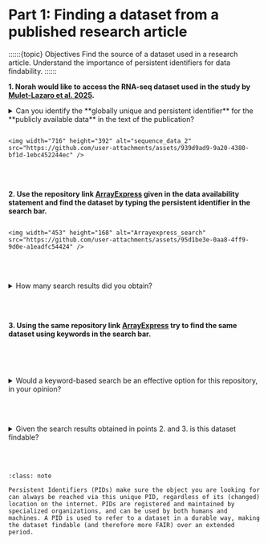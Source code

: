 # Part 1: Finding a dataset from a published research article

::::::{topic} Objectives
Find the source of a dataset used in a research article.
Understand the importance of persistent identifiers for data findability.
::::::

**1. Norah would like to access the RNA-seq dataset used in the study by [Mulet-Lazaro et al. 2025](https://onlinelibrary.wiley.com/doi/10.1002/hem3.70195).**

<details>
<summary>Can you identify the **globally unique and persistent identifier** for the **publicly available data** in the text of the publication?</summary>

```
E-MTAB-15145 

```
</details>

````{hint} Check the Data Availability Statement under Open Research

<img width="716" height="392" alt="sequence_data_2" src="https://github.com/user-attachments/assets/939d9ad9-9a20-4380-bf1d-1ebc452244ec" />

````

<br></br>

**2. Use the repository link [ArrayExpress](https://www.ebi.ac.uk/biostudies/arrayexpress/) given in the data availability statement and find the dataset by typing the persistent identifier in the search bar.**

```{Warning} Remove all blank spaces when pasting the persistent indentifier in the search bar!

<img width="453" height="168" alt="Arrayexpress_search" src="https://github.com/user-attachments/assets/95d1be3e-0aa8-4ff9-9d0e-a1eadfc54424" />

```

<br></br>

<details>
<summary>How many search results did you obtain?</summary>

```
1

```
</details>

<br></br>

**3. Using the same repository link [ArrayExpress](https://www.ebi.ac.uk/biostudies/arrayexpress/) try to find the same dataset using keywords in the search bar.**

````{hint} Use for e.g., acute, leukemia, ambiguous lineage, separated by commas.

````

<br></br>

<details>
<summary>Would a keyword-based search be an effective option for this repository, in your opinion?</summary>

```


```
</details>


<br></br>


<details>
<summary>Given the search results obtained in points 2. and 3. is this dataset findable?</summary>

```
Yes, the dataset is findable through a persistent identifier. 

```
</details>

<br></br>

```{admonition} Persistent Identifiers
:class: note

Persistent Identifiers (PIDs) make sure the object you are looking for can always be reached via this unique PID, regardless of its (changed) location on the internet. PIDs are registered and maintained by specialized organizations, and can be used by both humans and machines. A PID is used to refer to a dataset in a durable way, making the dataset findable (and therefore more FAIR) over an extended period. 
```
<br></br>
